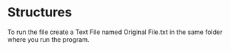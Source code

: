 # Structures

 To run the file  create a Text File named Original File.txt in the same folder where you run the program. 
